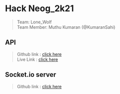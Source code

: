 # Hack Neog_2k21

> Team: Lone_Wolf\
> Team Member: Muthu Kumaran (@KumaranSahi)


## API

> Github link : [click here](https://github.com/KumaranSahi/conclave-api)\
> Live Link : [click here](https://conclave-api.herokuapp.com/)

## Socket.io server

> Github link : [click here](https://github.com/KumaranSahi/conclave-socket)
 
